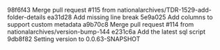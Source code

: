 98f6f43 Merge pull request #115 from nationalarchives/TDR-1529-add-folder-details
ea31d28 Add missing line break
5e9a025 Add columns to support custom metadata
a9b70c8 Merge pull request #114 from nationalarchives/version-bump-144
e231c6a Add the latest sql script
9db8f82 Setting version to 0.0.63-SNAPSHOT

